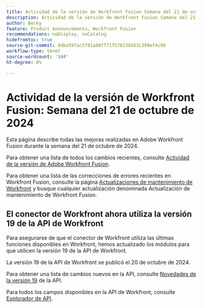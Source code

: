 ```yaml
---
title: Actividad de la versión de Workfront Fusion Semana del 21 de octubre de 2024
description: Actividad de la versión de Workfront Fusion Semana del 21 de octubre de 2024
author: Becky
feature: Product Announcements, Workfront Fusion
recommendations: noDisplay, noCatalog
hidefromtoc: true
source-git-commit: 8dba597ac5f91a88ff71f57b13b563c398ef4c9b
workflow-type: tm+mt
source-wordcount: '144'
ht-degree: 0%

---
```


# Actividad de la versión de Workfront Fusion: Semana del 21 de octubre de 2024

Esta página describe todas las mejoras realizadas en Adobe Workfront Fusion durante la semana del 21 de octubre de 2024.

Para obtener una lista de todos los cambios recientes, consulte [Actividad de la versión de Adobe Workfront Fusion](../../../product-announcements/product-releases/fusion-release-activity/fusion-release-activity.md).

Para obtener una lista de las correcciones de errores recientes en Workfront Fusion, consulte la página [Actualizaciones de mantenimiento de Workfront](https://experienceleague.adobe.com/docs/workfront-known-issues/releases/current-updates.html) y busque cualquier actualización denominada Actualización de mantenimiento de Workfront Fusion.

## El conector de Workfront ahora utiliza la versión 19 de la API de Workfront

Para asegurarse de que el conector de Workfront utiliza las últimas funciones disponibles en Workfront, hemos actualizado los módulos para que utilicen la versión 19 de la API de Workfront.

La versión 19 de la API de Workfront se publicó el 20 de octubre de 2024.

Para obtener una lista de cambios nuevos en la API, consulte [Novedades de la versión 19](/help/quicksilver/wf-api/api/new-api-version-19.md) de la API.

Para todos los campos disponibles en la API de Workfront, consulte [Explorador de API](https://developer.adobe.com/workfront/api-explorer).
